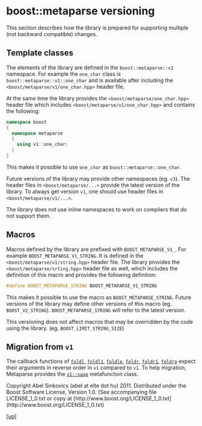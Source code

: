 # boost::metaparse versioning

This section describes how the library is prepared for supporting multiple
(not backward compatible) changes.

## Template classes

The elements of the library are defined in the `boost::metaparse::v1`
namespace. For example the `one_char` class is
`boost::metaparse::v1::one_char` and is available after including the
`<boost/metaparse/v1/one_char.hpp>` header file.

At the same time the library provides the `<boost/metaparse/one_char.hpp>`
header file which includes `<boost/metaparse/v1/one_char.hpp>` and contains
the following:

```cpp
namespace boost
{
  namespace metaparse
  {
    using v1::one_char;
  }
}
```

This makes it possible to use `one_char` as `boost::metaparse::one_char`.

Future versions of the library may provide other namespaces (eg. `v3`). The
header files in `<boost/metaparse/...>` provide the latest version of the
library. To always get version `v1`, one should use header files in
`<boost/metaparse/v1/...>`.

The library does not use inline namespaces to work on compilers that do not
support them.

## Macros

Macros defined by the library are prefixed with `BOOST_METAPARSE_V1_`. For
example `BOOST_METAPARSE_V1_STRING`. It is defined in the
`<boost/metaparse/v1/string.hpp>` header file. The library provides the
`<boost/metaparse/srting.hpp>` header file as well, which includes the
definition of this macro and provides the following definition:

```cpp
#define BOOST_METAPARSE_STRING BOOST_METAPARSE_V1_STRING
```

This makes it possible to use the macro as `BOOST_METAPARSE_STRING`. Future
versions of the library may define other versions of this macro (eg.
`BOOST_V2_STRING`). `BOOST_METAPARSE_STRING` will refer to the latest version.

This versioning does not affect macros that may be overridden by the code using
the library. (eg. `BOOST_LIMIT_STRING_SIZE`)

## Migration from `v1`

The callback functions of [`foldl`](foldl.html), [`foldl1`](foldl1.html),
[`foldlp`](foldlp.html), [`foldr`](foldr.html), [`foldr1`](foldr1.html),
[`foldrp`](foldrp.html) expect their arguments in reverse order in `v1` compared
to `v1`. To help migration, Metaparse provides the [`v1::swap`](swap.html)
metafunction class.

<p class="copyright">
Copyright Abel Sinkovics (abel at elte dot hu) 2011.
Distributed under the Boost Software License, Version 1.0.
(See accompanying file LICENSE_1_0.txt or copy at
[http://www.boost.org/LICENSE_1_0.txt](http://www.boost.org/LICENSE_1_0.txt)
</p>

[[up]](index.html)
<br />
